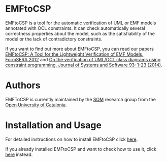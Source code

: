EMFtoCSP
========

EMFtoCSP is a tool for the automatic verification of UML or EMF models annotated with OCL constraints. It can check 
automatically several correctness properties about the model, such as the satisfiability of the model or the lack of 
contradictory constraints.

If you want to find out more about EMFtoCSP, you can read our papers [EMFtoCSP: A Tool for the Lightweight Verification of EMF Models, FormSERA 2012](http://hal.inria.fr/hal-00688039) and [On the verification of UML/OCL class diagrams using constraint programming. Journal of Systems and Software 93: 1-23 (2014)](http://modeling-languages.com/umltocsp-check-quality-uml-class-diagrams-constraint-programming/).


Authors
=======

EMFToCSP is currently maintained by the [SOM](http://som-research.uoc.edu/) research group from the [Open University of Catalonia](http://www.uoc.edu/). 

Installation and Usage
======================

For detailed instructions on how to install EMFtoCSP click [here](doc/Installing-EMFtoCSP.md). 

If you already installed EMFtoCSP and want to check how to use it, click [here](doc/Using-EMFtoCSP.md) instead.
